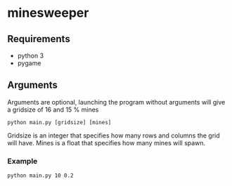 # minesweeper
## Requirements
- python 3
- pygame

## Arguments
Arguments are optional, launching the program without arguments will give a gridsize of 16 and 15 % mines

`python main.py [gridsize] [mines]`

Gridsize is an integer that specifies how many rows and columns the grid will have.
Mines is a float that specifies how many mines will spawn.

### Example
 `python main.py 10 0.2`
